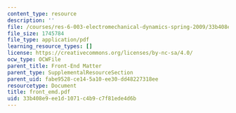 ```yaml
---
content_type: resource
description: ''
file: /courses/res-6-003-electromechanical-dynamics-spring-2009/33b408e9ee1d1071c4b9c7f81ede4d6b_front_emd.pdf
file_size: 1745784
file_type: application/pdf
learning_resource_types: []
license: https://creativecommons.org/licenses/by-nc-sa/4.0/
ocw_type: OCWFile
parent_title: Front-End Matter
parent_type: SupplementalResourceSection
parent_uid: fabe9528-ce14-5a10-ee30-dd48227318ee
resourcetype: Document
title: front_emd.pdf
uid: 33b408e9-ee1d-1071-c4b9-c7f81ede4d6b
---
```


